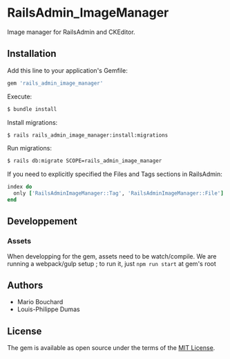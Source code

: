 # RailsAdmin_ImageManager
Image manager for RailsAdmin and CKEditor.

## Installation
Add this line to your application's Gemfile:

```ruby
gem 'rails_admin_image_manager'
```

Execute:
```bash
$ bundle install
```

Install migrations:
```bash
$ rails rails_admin_image_manager:install:migrations
```

Run migrations:
```bash
$ rails db:migrate SCOPE=rails_admin_image_manager
```

If you need to explicitly specified the Files and Tags sections in RailsAdmin:
```ruby
index do
  only ['RailsAdminImageManager::Tag', 'RailsAdminImageManager::File']
end
```

## Developpement

### Assets
When developping for the gem, assets need to be watch/compile. We are running a webpack/gulp setup ; to run it, just `npm run start` at gem's root

## Authors
- Mario Bouchard
- Louis-Philippe Dumas

## License
The gem is available as open source under the terms of the [MIT License](http://opensource.org/licenses/MIT).
